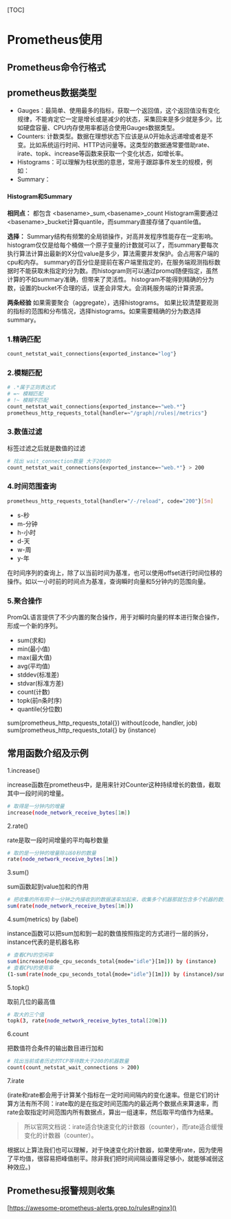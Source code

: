[TOC]

# Prometheus使用

## Prometheus命令行格式

## prometheus数据类型

+  Gauges：最简单、使用最多的指标，获取一个返回值，这个返回值没有变化规律，不能肯定它一定是增长或是减少的状态，采集回来是多少就是多少。比如硬盘容量、CPU内存使用率都适合使用Gauges数据类型。
+ Counters: 计数类型。数据在理想状态下应该是从0开始永远递增或者是不变。比如系统运行时间、HTTP访问量等。这类型的数据通常要借助rate、irate、topk、increase等函数来获取一个变化状态，如增长率。
+ Histograms：可以理解为柱状图的意思，常用于跟踪事件发生的规模，例如：
+ Summary：

#### Histogram和Summary

**相同点：**
都包含 \<basename\>_sum,\<basename\>_count
Histogram需要通过\<basename\>_bucket计算quantile，而summary直接存储了quantile值。

**选择：** Summary结构有频繁的全局锁操作，对高并发程序性能存在一定影响。histogram仅仅是给每个桶做一个原子变量的计数就可以了，而summary要每次执行算法计算出最新的X分位value是多少，算法需要并发保护。会占用客户端的cpu和内存。
summary的百分位是提前在客户端里指定的，在服务端观测指标数据时不能获取未指定的分为数。而histogram则可以通过promql随便指定，虽然计算的不如summary准确，但带来了灵活性。
histogram不能得到精确的分为数，设置的bucket不合理的话，误差会非常大。会消耗服务端的计算资源。

**两条经验**
如果需要聚合（aggregate），选择histograms。
如果比较清楚要观测的指标的范围和分布情况，选择histograms。如果需要精确的分为数选择summary。

### 1.精确匹配

```bash
count_netstat_wait_connections{exported_instance="log"}
```

### 2.模糊匹配

```bash
# .*属于正则表达式
# =~ 模糊匹配
# !~ 模糊不匹配
count_netstat_wait_connections{exported_instance=~"web.*"}
prometheus_http_requests_total{handler=~"/graph|/rules|/metrics"}
```

### 3.数值过滤

标签过滤之后就是数值的过滤

```bash
# 找出 wait_connection数量 ⼤于200的 
count_netstat_wait_connections{exported_instance=~"web.*"} > 200
```

### 4.时间范围查询

```bash
prometheus_http_requests_total{handler="/-/reload", code="200"}[5m]
```

+ s-秒
+ m-分钟
+ h-小时
+ d-天
+ w-周
+ y-年

在时间序列的查询上，除了以当前时间为基准，也可以使用offset进行时间位移的操作。如以一小时前的时间点为基准，查询瞬时向量和5分钟内的范围向量。

### 5.聚合操作

PromQL语言提供了不少内置的聚合操作，用于对瞬时向量的样本进行聚合操作，形成一个新的序列。

+ sum(求和)
+ min(最小值)
+ max(最大值)
+ avg(平均值)
+ stddev(标准差)
+ stdvar(标准方差)
+ count(计数)
+ topk(前n条时序)
+ quantile(分位数)

sum(prometheus_http_requests_total{}) without(code, handler, job)
sum(prometheus_http_requests_total{} by (instance)

## 常用函数介绍及示例

1.increase()

increase函数在prometheus中，是用来针对Counter这种持续增长的数值，截取其中一段时间的增量。

```bash
# 取得是一分钟内的增量
increase(node_network_receive_bytes[1m]) 
```

2.rate()

rate是取一段时间增量的平均每秒数量

```bash
# 取的是一分钟的增量除以60秒的数量
rate(node_network_receive_bytes[1m])
```

3.sum()

sum函数起到value加和的作用

```bash
# 把收集的所有网卡一分钟之内接收到的数据速率加起来，收集多个机器那就包含多个机器的数据
sum(rate(node_network_receive_bytes[1m]))
```

4.sum(metrics) by (label)

instance函数可以把sum加和到一起的数值按照指定的方式进行一层的拆分，instance代表的是机器名称

```bash
# 查看CPU的空闲率
sum(increase(node_cpu_seconds_total{mode="idle"}[1m])) by (instance)
# 查看CPU的使用率
(1-sum(rate(node_cpu_seconds_total{mode="idle"}[1m])) by (instance)/sum(rate(node_cpu_seconds_total[1m])) by (instance))* 100 
```

5.topk()

取前几位的最高值

```bash
# 取大的三个值
topk(3, rate(node_network_receive_bytes_total[20m]))
```

6.count

把数值符合条件的输出数目进行加和

```bash
# 找出当前或者历史的TCP等待数大于200的机器数量
count(count_netstat_wait_connections > 200)
```

7.irate

(irate和rate都会用于计算某个指标在一定时间间隔内的变化速率。但是它们的计算方法有所不同：irate取的是在指定时间范围内的最近两个数据点来算速率，而rate会取指定时间范围内所有数据点，算出一组速率，然后取平均值作为结果。
> 所以官网文档说：irate适合快速变化的计数器（counter），而rate适合缓慢变化的计数器（counter）。

根据以上算法我们也可以理解，对于快速变化的计数器，如果使用rate，因为使用了平均值，很容易把峰值削平。除非我们把时间间隔设置得足够小，就能够减弱这种效应。)

## Promethesu报警规则收集

[https://awesome-prometheus-alerts.grep.to/rules#nginx]()